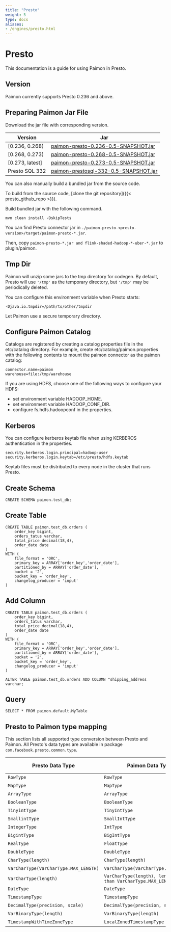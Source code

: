 ```yaml
---
title: "Presto"
weight: 5
type: docs
aliases:
- /engines/presto.html
---
```

<!--
Licensed to the Apache Software Foundation (ASF) under one
or more contributor license agreements.  See the NOTICE file
distributed with this work for additional information
regarding copyright ownership.  The ASF licenses this file
to you under the Apache License, Version 2.0 (the
"License"); you may not use this file except in compliance
with the License.  You may obtain a copy of the License at

  http://www.apache.org/licenses/LICENSE-2.0

Unless required by applicable law or agreed to in writing,
software distributed under the License is distributed on an
"AS IS" BASIS, WITHOUT WARRANTIES OR CONDITIONS OF ANY
KIND, either express or implied.  See the License for the
specific language governing permissions and limitations
under the License.
-->

# Presto

This documentation is a guide for using Paimon in Presto.

## Version

Paimon currently supports Presto 0.236 and above.

## Preparing Paimon Jar File

Download the jar file with corresponding version.

| Version        | Jar                                                                                                                                                                                                            |
|----------------|-------------------------------------------------------------------------------------------------------------------------------------------|
| [0.236, 0.268) | [paimon-presto-0.236-0.5-SNAPSHOT.jar](https://repository.apache.org/snapshots/org/apache/paimon/paimon-presto-0.236/0.5-SNAPSHOT/) |
| [0.268, 0.273) | [paimon-presto-0.268-0.5-SNAPSHOT.jar](https://repository.apache.org/snapshots/org/apache/paimon/paimon-presto-0.268/0.5-SNAPSHOT/) |
| [0.273, latest] | [paimon-presto-0.273-0.5-SNAPSHOT.jar](https://repository.apache.org/snapshots/org/apache/paimon/paimon-presto-0.273/0.5-SNAPSHOT/) |
| Presto SQL 332  | [paimon-prestosql-332-0.5-SNAPSHOT.jar](https://repository.apache.org/snapshots/org/apache/paimon/paimon-prestosql-332/0.5-SNAPSHOT/)                           |

You can also manually build a bundled jar from the source code.

To build from the source code, [clone the git repository]({{< presto_github_repo >}}).

Build bundled jar with the following command.

```
mvn clean install -DskipTests
```

You can find Presto connector jar in `./paimon-presto-<presto-version>/target/paimon-presto-*.jar`.

Then, copy `paimon-presto-*.jar and flink-shaded-hadoop-*-uber-*.jar` to plugin/paimon.

## Tmp Dir

Paimon will unzip some jars to the tmp directory for codegen. By default, Presto will use `'/tmp'` as the temporary
directory, but `'/tmp'` may be periodically deleted.

You can configure this environment variable when Presto starts:
```shell
-Djava.io.tmpdir=/path/to/other/tmpdir
```

Let Paimon use a secure temporary directory.

## Configure Paimon Catalog

Catalogs are registered by creating a catalog properties file in the etc/catalog directory. For example, create etc/catalog/paimon.properties with the following contents to mount the paimon connector as the paimon catalog:

```
connector.name=paimon
warehouse=file:/tmp/warehouse
```

If you are using HDFS, choose one of the following ways to configure your HDFS:

- set environment variable HADOOP_HOME.
- set environment variable HADOOP_CONF_DIR.
- configure fs.hdfs.hadoopconf in the properties.

## Kerberos

You can configure kerberos keytab file when using KERBEROS authentication in the properties.

```
security.kerberos.login.principal=hadoop-user
security.kerberos.login.keytab=/etc/presto/hdfs.keytab
```

Keytab files must be distributed to every node in the cluster that runs Presto.

## Create Schema

```
CREATE SCHEMA paimon.test_db;
```

## Create Table

```
CREATE TABLE paimon.test_db.orders (
    order_key bigint,
    orders_tatus varchar,
    total_price decimal(18,4),
    order_date date
)
WITH (
    file_format = 'ORC',
    primary_key = ARRAY['order_key','order_date'],
    partitioned_by = ARRAY['order_date'],
    bucket = '2',
    bucket_key = 'order_key',
    changelog_producer = 'input'
)
```

## Add Column

```
CREATE TABLE paimon.test_db.orders (
    order_key bigint,
    orders_tatus varchar,
    total_price decimal(18,4),
    order_date date
)
WITH (
    file_format = 'ORC',
    primary_key = ARRAY['order_key','order_date'],
    partitioned_by = ARRAY['order_date'],
    bucket = '2',
    bucket_key = 'order_key',
    changelog_producer = 'input'
)

ALTER TABLE paimon.test_db.orders ADD COLUMN "shipping_address varchar;
```

## Query

```
SELECT * FROM paimon.default.MyTable
```

## Presto to Paimon type mapping

This section lists all supported type conversion between Presto and Paimon.
All Presto's data types are available in package ` com.facebook.presto.common.type`.

<table class="table table-bordered">
    <thead>
    <tr>
      <th class="text-left" style="width: 10%">Presto Data Type</th>
      <th class="text-left" style="width: 10%">Paimon Data Type</th>
      <th class="text-left" style="width: 5%">Atomic Type</th>
    </tr>
    </thead>
    <tbody>
    <tr>
      <td><code>RowType</code></td>
      <td><code>RowType</code></td>
      <td>false</td>
    </tr>
    <tr>
      <td><code>MapType</code></td>
      <td><code>MapType</code></td>
      <td>false</td>
    </tr>
    <tr>
      <td><code>ArrayType</code></td>
      <td><code>ArrayType</code></td>
      <td>false</td>
    </tr>
    <tr>
      <td><code>BooleanType</code></td>
      <td><code>BooleanType</code></td>
      <td>true</td>
    </tr>
    <tr>
      <td><code>TinyintType</code></td>
      <td><code>TinyIntType</code></td>
      <td>true</td>
    </tr>
    <tr>
      <td><code>SmallintType</code></td>
      <td><code>SmallIntType</code></td>
      <td>true</td>
    </tr>
    <tr>
      <td><code>IntegerType</code></td>
      <td><code>IntType</code></td>
      <td>true</td>
    </tr>
    <tr>
      <td><code>BigintType</code></td>
      <td><code>BigIntType</code></td>
      <td>true</td>
    </tr>
    <tr>
      <td><code>RealType</code></td>
      <td><code>FloatType</code></td>
      <td>true</td>
    </tr>
    <tr>
      <td><code>DoubleType</code></td>
      <td><code>DoubleType</code></td>
      <td>true</td>
    </tr>
    <tr>
      <td><code>CharType(length)</code></td>
      <td><code>CharType(length)</code></td>
      <td>true</td>
    </tr>
    <tr>
      <td><code>VarCharType(VarCharType.MAX_LENGTH)</code></td>
      <td><code>VarCharType(VarCharType.MAX_LENGTH)</code></td>
      <td>true</td>
    </tr>
    <tr>
      <td><code>VarCharType(length)</code></td>
      <td><code>VarCharType(length), length is less than VarCharType.MAX_LENGTH</code></td>
      <td>true</td>
    </tr>
    <tr>
      <td><code>DateType</code></td>
      <td><code>DateType</code></td>
      <td>true</td>
    </tr>
    <tr>
      <td><code>TimestampType</code></td>
      <td><code>TimestampType</code></td>
      <td>true</td>
    </tr>
    <tr>
      <td><code>DecimalType(precision, scale)</code></td>
      <td><code>DecimalType(precision, scale)</code></td>
      <td>true</td>
    </tr>
    <tr>
      <td><code>VarBinaryType(length)</code></td>
      <td><code>VarBinaryType(length)</code></td>
      <td>true</td>
    </tr>
    <tr>
      <td><code>TimestampWithTimeZoneType</code></td>
      <td><code>LocalZonedTimestampType</code></td>
      <td>true</td>
    </tr>
    </tbody>
</table>